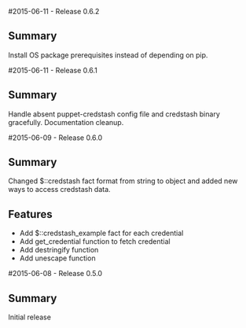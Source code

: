 #2015-06-11 - Release 0.6.2
## Summary

Install OS package prerequisites instead of depending on pip.

#2015-06-11 - Release 0.6.1
## Summary

Handle absent puppet-credstash config file and credstash binary gracefully. 
Documentation cleanup.

#2015-06-09 - Release 0.6.0
## Summary

Changed $::credstash fact format from string to object and added new ways to
access credstash data.

## Features
- Add $::credstash_example fact for each credential
- Add get_credential function to fetch credential
- Add destringify function
- Add unescape function

#2015-06-08 - Release 0.5.0
## Summary
Initial release
